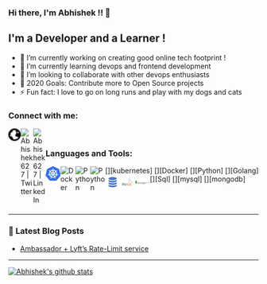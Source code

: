 ### Hi there, I'm Abhishek !! 👋 

<!--
**Abhishek627/Abhishek627** is a ✨ _special_ ✨ repository because its `README.md` (this file) appears on your GitHub profile.

Here are some ideas to get you started:

- 🔭 I’m currently working on ...
- 🌱 I’m currently learning ...
- 👯 I’m looking to collaborate on ...
- 🤔 I’m looking for help with ...
- 💬 Ask me about ...
- 📫 How to reach me: ...
- 😄 Pronouns: ...
- ⚡ Fun fact: ...
-->

## I'm a Developer and a Learner !
- 🔭 I’m currently working on creating good online tech footprint !
- 🌱 I’m currently learning devops and frontend development
- 👯 I’m looking to collaborate with other devops enthusiasts
- 🥅 2020 Goals: Contribute more to Open Source projects
- ⚡ Fun fact: I love to go on long runs and play with my dogs and cats

### Connect with me:

[<img align="left" alt="Abhishek627 | Medium" width="25px" src="https://raw.githubusercontent.com/iconic/open-iconic/master/svg/globe.svg" />][medium]
[<img align="left" alt="Abhishek627 | Twitter" width="25px" src="https://cdn.jsdelivr.net/npm/simple-icons@v3/icons/twitter.svg" />][twitter]
[<img align="left" alt="Abhishek627 | LinkedIn" width="25px" src="https://cdn.jsdelivr.net/npm/simple-icons@v3/icons/linkedin.svg" />][linkedin]

<br />

### Languages and Tools:

[<img align="left" alt="K8s" width="30px" src="https://raw.githubusercontent.com/kubernetes/kubernetes/master/logo/logo.svg" />][kubernetes]
[<img align="left" alt="Docker" width="30px" src="https://cdn.jsdelivr.net/npm/simple-icons@3.4.0/icons/docker.svg" />][Docker]
[<img align="left" alt="Python" width="30px" src="https://www.python.org/static/community_logos/python-logo-generic.svg" />][Python]
[<img align="left" alt="Python" width="30px" src="https://www.vectorlogo.zone/logos/golang/golang-official.svg" />][Golang]
[<img align="left" alt="SQL" width="30px" src="https://raw.githubusercontent.com/github/explore/80688e429a7d4ef2fca1e82350fe8e3517d3494d/topics/sql/sql.png" />][Sql]
[<img align="left" alt="MySQL" width="30px" src="https://raw.githubusercontent.com/github/explore/80688e429a7d4ef2fca1e82350fe8e3517d3494d/topics/mysql/mysql.png" />][mysql]
[<img align="left" alt="MongoDB" width="30px" src="https://raw.githubusercontent.com/github/explore/80688e429a7d4ef2fca1e82350fe8e3517d3494d/topics/mongodb/mongodb.png" />][mongodb]

<br />
<br />

---

### 📕 Latest Blog Posts
<!-- BLOG-POST-LIST:START -->
- [Ambassador + Lyft’s Rate-Limit service](https://medium.com/tech-chronicles/ambassador-lyfts-rate-limit-service-cdf64b4fa371?source=rss----180884ff9a26---4)
<!-- BLOG-POST-LIST:END -->

---

[![Abhishek's github stats](https://github-readme-stats.vercel.app/api?username=Abhishek627&count_private=true&theme=radical)](https://github.com/Abhishek627/github-readme-stats)

[medium]: https://medium.com/tech-chronicles
[twitter]: https://twitter.com/Guruji_abhishek
[linkedin]: https://www.linkedin.com/in/abhishek-sharma-4088987b/